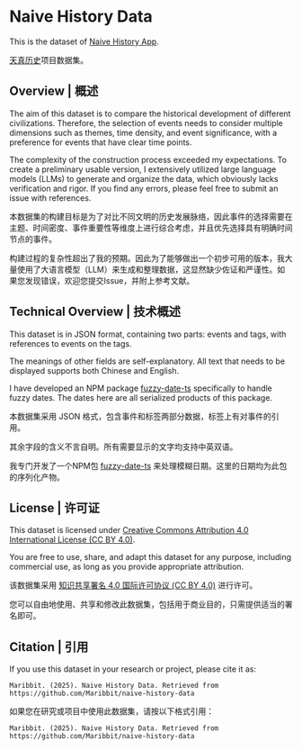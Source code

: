 # Naive History Data

This is the dataset of [Naive History App](https://maribbit.github.io/naive-history-app/).

[天真历史](https://maribbit.github.io/naive-history-app/)项目数据集。

## Overview | 概述

The aim of this dataset is to compare the historical development of different civilizations. Therefore, the selection of events needs to consider multiple dimensions such as themes, time density, and event significance, with a preference for events that have clear time points.

The complexity of the construction process exceeded my expectations. To create a preliminary usable version, I extensively utilized large language models (LLMs) to generate and organize the data, which obviously lacks verification and rigor. If you find any errors, please feel free to submit an issue with references.

本数据集的构建目标是为了对比不同文明的历史发展脉络，因此事件的选择需要在主题、时间密度、事件重要性等维度上进行综合考虑，并且优先选择具有明确时间节点的事件。

构建过程的复杂性超出了我的预期。因此为了能够做出一个初步可用的版本，我大量使用了大语言模型（LLM）来生成和整理数据，这显然缺少佐证和严谨性。如果您发现错误，欢迎您提交Issue，并附上参考文献。

## Technical Overview | 技术概述

This dataset is in JSON format, containing two parts: events and tags, with references to events on the tags.

The meanings of other fields are self-explanatory. All text that needs to be displayed supports both Chinese and English.

I have developed an NPM package [fuzzy-date-ts](https://www.npmjs.com/package/fuzzy-date-ts) specifically to handle fuzzy dates. The dates here are all serialized products of this package.

本数据集采用 JSON 格式，包含事件和标签两部分数据，标签上有对事件的引用。

其余字段的含义不言自明。所有需要显示的文字均支持中英双语。

我专门开发了一个NPM包 [fuzzy-date-ts](https://www.npmjs.com/package/fuzzy-date-ts) 来处理模糊日期。这里的日期均为此包的序列化产物。

## License | 许可证

This dataset is licensed under [Creative Commons Attribution 4.0 International License (CC BY 4.0)](https://creativecommons.org/licenses/by/4.0/).

You are free to use, share, and adapt this dataset for any purpose, including commercial use, as long as you provide appropriate attribution.

该数据集采用 [知识共享署名 4.0 国际许可协议 (CC BY 4.0)](https://creativecommons.org/licenses/by/4.0/deed.zh) 进行许可。

您可以自由地使用、共享和修改此数据集，包括用于商业目的，只需提供适当的署名即可。

## Citation | 引用

If you use this dataset in your research or project, please cite it as:

```
Maribbit. (2025). Naive History Data. Retrieved from https://github.com/Maribbit/naive-history-data
```

如果您在研究或项目中使用此数据集，请按以下格式引用：

```
Maribbit. (2025). Naive History Data. Retrieved from https://github.com/Maribbit/naive-history-data
```